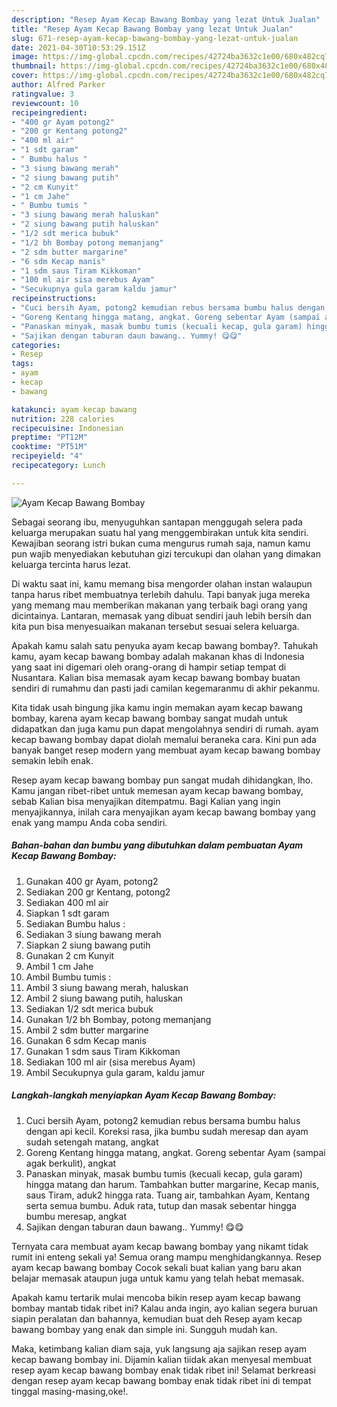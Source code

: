 ```yaml
---
description: "Resep Ayam Kecap Bawang Bombay yang lezat Untuk Jualan"
title: "Resep Ayam Kecap Bawang Bombay yang lezat Untuk Jualan"
slug: 671-resep-ayam-kecap-bawang-bombay-yang-lezat-untuk-jualan
date: 2021-04-30T10:53:29.151Z
image: https://img-global.cpcdn.com/recipes/42724ba3632c1e00/680x482cq70/ayam-kecap-bawang-bombay-foto-resep-utama.jpg
thumbnail: https://img-global.cpcdn.com/recipes/42724ba3632c1e00/680x482cq70/ayam-kecap-bawang-bombay-foto-resep-utama.jpg
cover: https://img-global.cpcdn.com/recipes/42724ba3632c1e00/680x482cq70/ayam-kecap-bawang-bombay-foto-resep-utama.jpg
author: Alfred Parker
ratingvalue: 3
reviewcount: 10
recipeingredient:
- "400 gr Ayam potong2"
- "200 gr Kentang potong2"
- "400 ml air"
- "1 sdt garam"
- " Bumbu halus "
- "3 siung bawang merah"
- "2 siung bawang putih"
- "2 cm Kunyit"
- "1 cm Jahe"
- " Bumbu tumis "
- "3 siung bawang merah haluskan"
- "2 siung bawang putih haluskan"
- "1/2 sdt merica bubuk"
- "1/2 bh Bombay potong memanjang"
- "2 sdm butter margarine"
- "6 sdm Kecap manis"
- "1 sdm saus Tiram Kikkoman"
- "100 ml air sisa merebus Ayam"
- "Secukupnya gula garam kaldu jamur"
recipeinstructions:
- "Cuci bersih Ayam, potong2 kemudian rebus bersama bumbu halus dengan api kecil. Koreksi rasa, jika bumbu sudah meresap dan ayam sudah setengah matang, angkat"
- "Goreng Kentang hingga matang, angkat. Goreng sebentar Ayam (sampai agak berkulit), angkat"
- "Panaskan minyak, masak bumbu tumis (kecuali kecap, gula garam) hingga matang dan harum. Tambahkan butter margarine, Kecap manis, saus Tiram, aduk2 hingga rata. Tuang air, tambahkan Ayam, Kentang serta semua bumbu. Aduk rata, tutup dan masak sebentar hingga bumbu meresap, angkat"
- "Sajikan dengan taburan daun bawang.. Yummy! 😋😋"
categories:
- Resep
tags:
- ayam
- kecap
- bawang

katakunci: ayam kecap bawang 
nutrition: 228 calories
recipecuisine: Indonesian
preptime: "PT12M"
cooktime: "PT51M"
recipeyield: "4"
recipecategory: Lunch

---
```



![Ayam Kecap Bawang Bombay](https://img-global.cpcdn.com/recipes/42724ba3632c1e00/680x482cq70/ayam-kecap-bawang-bombay-foto-resep-utama.jpg)

Sebagai seorang ibu, menyuguhkan santapan menggugah selera pada keluarga merupakan suatu hal yang menggembirakan untuk kita sendiri. Kewajiban seorang istri bukan cuma mengurus rumah saja, namun kamu pun wajib menyediakan kebutuhan gizi tercukupi dan olahan yang dimakan keluarga tercinta harus lezat.

Di waktu  saat ini, kamu memang bisa mengorder olahan instan walaupun tanpa harus ribet membuatnya terlebih dahulu. Tapi banyak juga mereka yang memang mau memberikan makanan yang terbaik bagi orang yang dicintainya. Lantaran, memasak yang dibuat sendiri jauh lebih bersih dan kita pun bisa menyesuaikan makanan tersebut sesuai selera keluarga. 



Apakah kamu salah satu penyuka ayam kecap bawang bombay?. Tahukah kamu, ayam kecap bawang bombay adalah makanan khas di Indonesia yang saat ini digemari oleh orang-orang di hampir setiap tempat di Nusantara. Kalian bisa memasak ayam kecap bawang bombay buatan sendiri di rumahmu dan pasti jadi camilan kegemaranmu di akhir pekanmu.

Kita tidak usah bingung jika kamu ingin memakan ayam kecap bawang bombay, karena ayam kecap bawang bombay sangat mudah untuk didapatkan dan juga kamu pun dapat mengolahnya sendiri di rumah. ayam kecap bawang bombay dapat diolah memalui beraneka cara. Kini pun ada banyak banget resep modern yang membuat ayam kecap bawang bombay semakin lebih enak.

Resep ayam kecap bawang bombay pun sangat mudah dihidangkan, lho. Kamu jangan ribet-ribet untuk memesan ayam kecap bawang bombay, sebab Kalian bisa menyajikan ditempatmu. Bagi Kalian yang ingin menyajikannya, inilah cara menyajikan ayam kecap bawang bombay yang enak yang mampu Anda coba sendiri.

<!--inarticleads1-->

##### Bahan-bahan dan bumbu yang dibutuhkan dalam pembuatan Ayam Kecap Bawang Bombay:

1. Gunakan 400 gr Ayam, potong2
1. Sediakan 200 gr Kentang, potong2
1. Sediakan 400 ml air
1. Siapkan 1 sdt garam
1. Sediakan  Bumbu halus :
1. Sediakan 3 siung bawang merah
1. Siapkan 2 siung bawang putih
1. Gunakan 2 cm Kunyit
1. Ambil 1 cm Jahe
1. Ambil  Bumbu tumis :
1. Ambil 3 siung bawang merah, haluskan
1. Ambil 2 siung bawang putih, haluskan
1. Sediakan 1/2 sdt merica bubuk
1. Gunakan 1/2 bh Bombay, potong memanjang
1. Ambil 2 sdm butter margarine
1. Gunakan 6 sdm Kecap manis
1. Gunakan 1 sdm saus Tiram Kikkoman
1. Sediakan 100 ml air (sisa merebus Ayam)
1. Ambil Secukupnya gula garam, kaldu jamur




<!--inarticleads2-->

##### Langkah-langkah menyiapkan Ayam Kecap Bawang Bombay:

1. Cuci bersih Ayam, potong2 kemudian rebus bersama bumbu halus dengan api kecil. Koreksi rasa, jika bumbu sudah meresap dan ayam sudah setengah matang, angkat
1. Goreng Kentang hingga matang, angkat. Goreng sebentar Ayam (sampai agak berkulit), angkat
1. Panaskan minyak, masak bumbu tumis (kecuali kecap, gula garam) hingga matang dan harum. Tambahkan butter margarine, Kecap manis, saus Tiram, aduk2 hingga rata. Tuang air, tambahkan Ayam, Kentang serta semua bumbu. Aduk rata, tutup dan masak sebentar hingga bumbu meresap, angkat
1. Sajikan dengan taburan daun bawang.. Yummy! 😋😋




Ternyata cara membuat ayam kecap bawang bombay yang nikamt tidak rumit ini enteng sekali ya! Semua orang mampu menghidangkannya. Resep ayam kecap bawang bombay Cocok sekali buat kalian yang baru akan belajar memasak ataupun juga untuk kamu yang telah hebat memasak.

Apakah kamu tertarik mulai mencoba bikin resep ayam kecap bawang bombay mantab tidak ribet ini? Kalau anda ingin, ayo kalian segera buruan siapin peralatan dan bahannya, kemudian buat deh Resep ayam kecap bawang bombay yang enak dan simple ini. Sungguh mudah kan. 

Maka, ketimbang kalian diam saja, yuk langsung aja sajikan resep ayam kecap bawang bombay ini. Dijamin kalian tiidak akan menyesal membuat resep ayam kecap bawang bombay enak tidak ribet ini! Selamat berkreasi dengan resep ayam kecap bawang bombay enak tidak ribet ini di tempat tinggal masing-masing,oke!.

